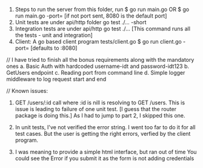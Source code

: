 1. Steps to run the server
   from this folder, run
   $ go run main.go 
       OR
   $ go run main.go -port=<port of your choice>
    [if not port sent, 8080 is the default port]
2. Unit tests are under api/http folder
   go test ./... -short
3. Integration tests are under api/http
   go test ./...
   [This command runs all the tests - unit and integration]
4. Client: A go based client program tests/client.go
   $ go run client.go -port=<the same port as the server is listening>
    [defaults to :8080]

//
I have tried to finish all the bonus requirements along with the mandatory ones
a. Basic Auth with hardcoded username-idt and password-idt123
b. GetUsers endpoint
c. Reading port from command line
d. Simple logger middleware to log request start and end

//
Known issues:
1. GET /users/:id  call where :id is nill is resolving to GET /users.
This is issue is leading to failure of one unit test.
[I guess that the router package is doing this.] As I had to jump to part 2, I skipped this one.

2. In unit tests, I've not verified the error string. I went too far to do it for all test cases.
   But the user is getting the right errors, verfied by the client program.
3. I was meaning to provide a simple html interface, but ran out of time
   You could see the Error if you submit it as the form is not adding credentials
